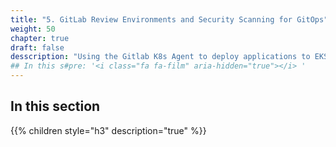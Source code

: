 ```yaml
---
title: "5. GitLab Review Environments and Security Scanning for GitOps"
weight: 50
chapter: true
draft: false
desscription: "Using the Gitlab K8s Agent to deploy applications to EKS clusters through a Pull Agent"
## In this s#pre: '<i class="fa fa-film" aria-hidden="true"></i> '
---
```


## In this section
{{% children style="h3" description="true" %}}

